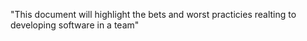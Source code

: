 "This document will highlight the bets and worst practicies realting to developing software in a team" 

